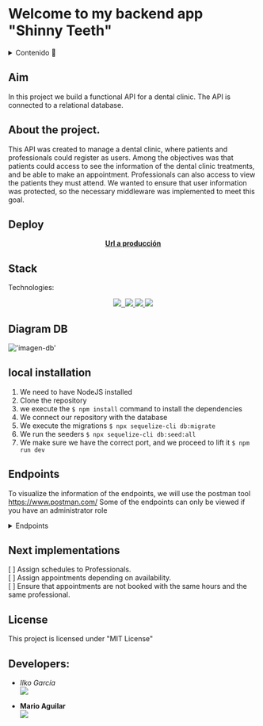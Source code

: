 # Welcome to my backend app "Shinny Teeth"

<details>
  <summary>Contenido 📝</summary>
  <ol>
    <li><a href="#aim">Aim</a></li>
    <li><a href="#about-the-project">About the project</a></li>
    <li><a href="#deploy">Deploy</a></li>
    <li><a href="#stack">Stack</a></li>
    <li><a href="#diagram-db">Diagram DB</a></li>
    <li><a href="#local-installation">Local Installation</a></li>
    <li><a href="#endpoints">Endpoints</a></li>
    <li><a href="#next-implementations">Next implementations</a></li>
    <li><a href="#license">License</a></li>
    <li><a href="#developers">Developers</a></li>
  </ol>
</details>

## Aim
In this project we build a functional API for a dental clinic. The API is connected to a relational database.

## About the project.
This API was created to manage a dental clinic, where patients and professionals could register as users. Among the objectives was that patients could access to see the information of the dental clinic treatments, and be able to make an appointment. Professionals can also access to view the patients they must attend. We wanted to ensure that user information was protected, so the necessary middleware was implemented to meet this goal.   

## Deploy 
<div align="center">
    <a href="https://www.google.com"><strong>Url a producción </strong></a>
</div>

## Stack
Technologies:
<div align="center">
<a href="https://www.mysql.com/">
    <img src= "https://img.shields.io/badge/mysql-3E6E93?style=for-the-badge&logo=mysql&logoColor=white"/>
</a>
<a href="https://www.mysql.com/"> 
    <img src= ""/> 
</a>
<a href="https://www.expressjs.com/">
    <img src= "https://img.shields.io/badge/express.js-%23404d59.svg?style=for-the-badge&logo=express&logoColor=%2361DAFB"/>
</a>
<a href="https://nodejs.org/es/">
    <img src= "https://img.shields.io/badge/node.js-026E00?style=for-the-badge&logo=node.js&logoColor=white"/>
</a>
<a href="https://developer.mozilla.org/es/docs/Web/JavaScript">
    <img src= "https://img.shields.io/badge/javascipt-EFD81D?style=for-the-badge&logo=javascript&logoColor=black"/>
</a>
 </div>


## Diagram DB
!['imagen-db'](./images/sampleDb.png)

## local installation
1. We need to have NodeJS installed
1. Clone the repository
2. we execute the ` $ npm install ` command to install the dependencies
3. We connect our repository with the database 
4. We execute the migrations ` $ npx sequelize-cli db:migrate ` 
5. We run the seeders ` $ npx sequelize-cli db:seed:all ` 
6. We make sure we have the correct port, and we proceed to lift it ` $ npm run dev `


## Endpoints
To visualize the information of the endpoints, we will use the postman tool https://www.postman.com/
Some of the endpoints can only be viewed if you have an administrator role
<details>
<summary>Endpoints</summary>

- AUTH
    - WELCOME
    
            GET http://localhost:3000/api/

    - COMPLETE THE PROFILE
    
            PUT http://localhost:3000/api/updateprofile

    - RESET PASSWORD
    
            PUT http://localhost:3000/api/resetpass
    
    - REGISTER

            POST http://localhost:3000/api/signup
        body:
        ``` js
            {
                "email": "ejemplo.ejemplo@gmail.com",
                "password": "abc123"
            }
        ```

    - LOGIN

            POST http://localhost:3000/api/signin  
        body:
        ``` js
            {
                "email": "ejemplo.ejemplo@gmail.com",
                "password": "abc123"
            }
        ```
-USERS
    
          POST http://localhost:3000/api/users/
        body:
        ``` js
            {
                "role_id": 2,
                "patient_id": 6,
                "professional_id": null,
                "first_name": "Ilko",
                "middle_name": "García",
                "last_name": "Perez",
                "mobile_phone": "607555333",
                "email": "nombre@hotmail.com",
                "password_hash": "X3qUgMAJJk72akja62JY"
            }
        ```
        
            GET http://localhost:3000/api/users/31
            
            PUT http://localhost:3000/api/users/18
         body:
        ``` js
            {
                "role_id": 2,
                "patient_id": 6,
                "professional_id": null,
                "first_name": "Ilko",
                "middle_name": "García",
                "last_name": "",
                "mobile_phone": "607555333",
                "email": "kiko@hotmail.com",
                "password_hash": "XqUgMAJJk7Y"
            }
        ```
        
            DELETE http://localhost:3000/api/users/20
            
            GET http://localhost:3000/api/users/ 
         
- DENTAL SPECIALTIES

            POST http://localhost:3000/api/dentalspecialties
         body:
        ``` js
            {
                "name": "Prostodoncia",
                "description": "La disciplina que se encarga de reemplazar o restaurar las piezas dentales perdidas es la prostodoncia. Para ello el profesional            
                 utiliza coronas, puentes, implantes y prótesis fijas o removibles."
            }
        ```
        
            PUT http://localhost:3000/api/dentalspecialties/14
         body:
        ``` js
            {
                "name": "ProstodonciaSSSSS",
                "description": "La disciplina que se encarga de reemplazar o restaurar las piezas dentales perdidas es la prostodoncia. Para ello el profesional            
                 utiliza coronas, puentes, implantes y prótesis fijas o removibles."
            }
        ```
        
            GET http://localhost:3000/api/dentalspecialties/10
            
            DELETE http://localhost:3000/api/dentalspecialties/15
            

            GET http://localhost:3000/api/dentalspecialties
            
- MAKE AN APPOINTMENT

            POST http://localhost:3000/api/patient/appointments/
         body:
        ``` js
            {
                "professional_id": 7,
                "treatment_id": 14,
                "appointment_on": "2023-04-10",
                "start_at": "12:00:00",
                "end_at": "12:45:00"
            }
        ```
        
            POST http://localhost:3000/api/professional/appointments/
         body:
        ``` js
            {
                "patient_id": 3,
                "professional_id": 7,
                "treatment_id": 14,
                "appointment_on": "2023-04-10",
                "start_at": "12:00:00",
                "end_at": "12:45:00"
            }
        ```
        
            PUT http://localhost:3000/api/patient/appointments/12
         body:
        ``` js
            {
                "professional_id": 3,
                "treatment_id": 15,
                "appointment_on": "2023-04-22",
                "start_at": "17:30:00",
                "end_at": "18:45:00"
            }
        ```
        
            GET http://localhost:3000/api/patient/appointments/12
            
            GET http://localhost:3000/api/professional/appointments/12
            
            DELETE http://localhost:3000/api/patient/appointments/12

    - ...
</details>

## Next implementations
[ ] Assign schedules to Professionals.  
[ ] Assign appointments depending on availability.  
[ ] Ensure that appointments are not booked with the same hours and the same professional.

## License 
This project is licensed under "MIT License"

## Developers:

- *Ilko García*  
<a href="https://github.com/ilkogarcia" target="_blank"><img src="https://img.shields.io/badge/github-24292F?style=for-the-badge&logo=github&logoColor=white" target="_blank"></a> 

- **Mario Aguilar**  
<a href="https://github.com/MarioAAT" target="_blank"><img src="https://img.shields.io/badge/github-24292F?style=for-the-badge&logo=github&logoColor=red" target="_blank"></a>

